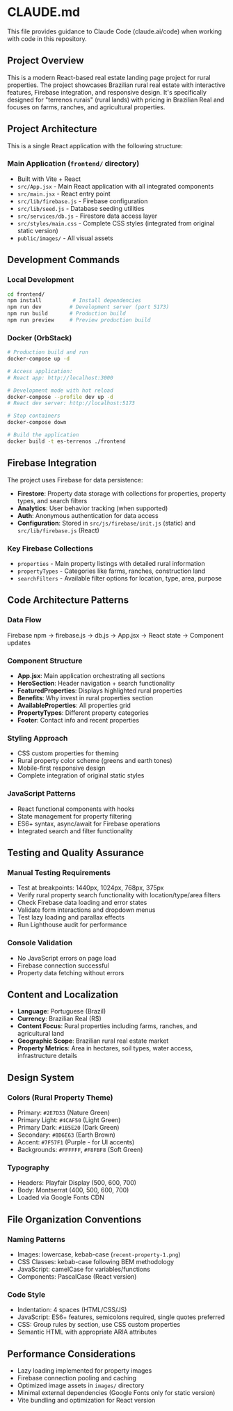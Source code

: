 # CLAUDE.md

This file provides guidance to Claude Code (claude.ai/code) when working with code in this repository.

## Project Overview

This is a modern React-based real estate landing page project for rural properties. The project showcases Brazilian rural real estate with interactive features, Firebase integration, and responsive design. It's specifically designed for "terrenos rurais" (rural lands) with pricing in Brazilian Real and focuses on farms, ranches, and agricultural properties.

## Project Architecture

This is a single React application with the following structure:

### Main Application (`frontend/` directory)
- Built with Vite + React
- `src/App.jsx` - Main React application with all integrated components
- `src/main.jsx` - React entry point
- `src/lib/firebase.js` - Firebase configuration
- `src/lib/seed.js` - Database seeding utilities
- `src/services/db.js` - Firestore data access layer
- `src/styles/main.css` - Complete CSS styles (integrated from original static version)
- `public/images/` - All visual assets

## Development Commands

### Local Development
```bash
cd frontend/
npm install          # Install dependencies
npm run dev         # Development server (port 5173)
npm run build       # Production build
npm run preview     # Preview production build
```

### Docker (OrbStack)
```bash
# Production build and run
docker-compose up -d

# Access application:
# React app: http://localhost:3000

# Development mode with hot reload
docker-compose --profile dev up -d
# React dev server: http://localhost:5173

# Stop containers
docker-compose down

# Build the application
docker build -t es-terrenos ./frontend
```

## Firebase Integration

The project uses Firebase for data persistence:
- **Firestore**: Property data storage with collections for properties, property types, and search filters
- **Analytics**: User behavior tracking (when supported)
- **Auth**: Anonymous authentication for data access
- **Configuration**: Stored in `src/js/firebase/init.js` (static) and `src/lib/firebase.js` (React)

### Key Firebase Collections
- `properties` - Main property listings with detailed rural information
- `propertyTypes` - Categories like farms, ranches, construction land
- `searchFilters` - Available filter options for location, type, area, purpose

## Code Architecture Patterns

### Data Flow
Firebase npm → firebase.js → db.js → App.jsx → React state → Component updates

### Component Structure
- **App.jsx**: Main application orchestrating all sections
- **HeroSection**: Header navigation + search functionality
- **FeaturedProperties**: Displays highlighted rural properties
- **Benefits**: Why invest in rural properties section
- **AvailableProperties**: All properties grid
- **PropertyTypes**: Different property categories
- **Footer**: Contact info and recent properties

### Styling Approach
- CSS custom properties for theming
- Rural property color scheme (greens and earth tones)
- Mobile-first responsive design
- Complete integration of original static styles

### JavaScript Patterns
- React functional components with hooks
- State management for property filtering
- ES6+ syntax, async/await for Firebase operations
- Integrated search and filter functionality

## Testing and Quality Assurance

### Manual Testing Requirements
- Test at breakpoints: 1440px, 1024px, 768px, 375px
- Verify rural property search functionality with location/type/area filters
- Check Firebase data loading and error states
- Validate form interactions and dropdown menus
- Test lazy loading and parallax effects
- Run Lighthouse audit for performance

### Console Validation
- No JavaScript errors on page load
- Firebase connection successful
- Property data fetching without errors

## Content and Localization

- **Language**: Portuguese (Brazil)
- **Currency**: Brazilian Real (R$)
- **Content Focus**: Rural properties including farms, ranches, and agricultural land
- **Geographic Scope**: Brazilian rural real estate market
- **Property Metrics**: Area in hectares, soil types, water access, infrastructure details

## Design System

### Colors (Rural Property Theme)
- Primary: `#2E7D33` (Nature Green)
- Primary Light: `#4CAF50` (Light Green)
- Primary Dark: `#1B5E20` (Dark Green)
- Secondary: `#8D6E63` (Earth Brown)
- Accent: `#7F57F1` (Purple - for UI accents)
- Backgrounds: `#FFFFFF`, `#F8FBF8` (Soft Green)

### Typography
- Headers: Playfair Display (500, 600, 700)
- Body: Montserrat (400, 500, 600, 700)
- Loaded via Google Fonts CDN

## File Organization Conventions

### Naming Patterns
- Images: lowercase, kebab-case (`recent-property-1.png`)
- CSS Classes: kebab-case following BEM methodology
- JavaScript: camelCase for variables/functions
- Components: PascalCase (React version)

### Code Style
- Indentation: 4 spaces (HTML/CSS/JS)
- JavaScript: ES6+ features, semicolons required, single quotes preferred
- CSS: Group rules by section, use CSS custom properties
- Semantic HTML with appropriate ARIA attributes

## Performance Considerations

- Lazy loading implemented for property images
- Firebase connection pooling and caching
- Optimized image assets in `images/` directory
- Minimal external dependencies (Google Fonts only for static version)
- Vite bundling and optimization for React version